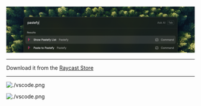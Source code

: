 
![./vscode.png](./raycast1.png)

---

Download it from the [Raycast Store](https://www.raycast.com/interaapps/pastefy)

---

![./vscode.png](./raycast2.png)

![./vscode.png](./raycast3.png)
